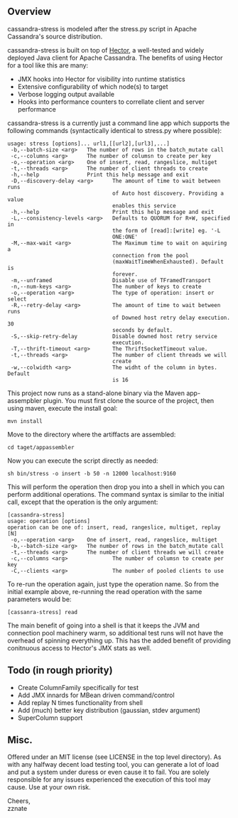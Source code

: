 Overview
---------
cassandra-stress is modeled after the stress.py script in Apache Cassandra's source distribution.

cassandra-stress is built on top of [Hector](http://github.com/rantav/hector), a well-tested and widely deployed Java client for Apache Cassandra. The benefits of using Hector for a tool like this are many:

+  JMX hooks into Hector for visibility into runtime statistics
+  Extensive configurability of which node(s) to target
+  Verbose logging output available
+  Hooks into performance counters to correllate client and server performance

cassandra-stress is a currently just a command line app which supports the following commands (syntactically identical to stress.py where possible):

	usage: stress [options]... url1,[[url2],[url3],...]
	 -b,--batch-size <arg>   The number of rows in the batch_mutate call
	 -c,--columns <arg>      The number of columsn to create per key
	 -o,--operation <arg>    One of insert, read, rangeslice, multiget
	 -t,--threads <arg>      The number of client threads to create
	 -h,--help               Print this help message and exit
	 -D,--discovery-delay <arg>      The amount of time to wait between runs
	                                 of Auto host discovery. Providing a value
	                                 enables this service
	 -h,--help                       Print this help message and exit
	 -L,--consistency-levels <arg>   Defaults to QUORUM for R+W, specified in
	                                 the form of [read]:[write] eg. '-L
	                                 ONE:ONE'
	 -M,--max-wait <arg>             The Maximum time to wait on aquiring a
	                                 connection from the pool
	                                 (maxWaitTimeWhenExhausted). Default is
	                                 forever.
	 -m,--unframed                   Disable use of TFramedTransport
	 -n,--num-keys <arg>             The number of keys to create
	 -o,--operation <arg>            The type of operation: insert or select
	 -R,--retry-delay <arg>          The amount of time to wait between runs
	                                 of Downed host retry delay execution. 30
	                                 seconds by default.
	 -S,--skip-retry-delay           Disable downed host retry service
	                                 execution.
	 -T,--thrift-timeout <arg>       The ThriftSocketTimeout value.
	 -t,--threads <arg>              The number of client threads we will
	                                 create
	 -w,--colwidth <arg>             The widht of the column in bytes. Default
	                                 is 16




This project now runs as a stand-alone binary via the Maven app-assempbler plugin. You must first clone the source of the project, then using maven, execute the install goal:

`mvn install`

Move to the directory where the artiffacts are assembled:

`cd taget/appassembler`

Now you can execute the script directly as needed:

`sh bin/stress -o insert -b 50 -n 12000 localhost:9160`

This will perform the operation then drop you into a shell in which you can perform additional operations. The command syntax is similar to the initial call, except that the operation is the only argument:  

	[cassandra-stress] 
	usage: operation [options]
	operation can be one of: insert, read, rangeslice, multiget, replay [N]
	 -o,--operation <arg>    One of insert, read, rangeslice, multiget
	 -b,--batch-size <arg>   The number of rows in the batch_mutate call
	 -t,--threads <arg>      The number of client threads we will create
	 -c,--columns <arg>              The number of columsn to create per key
	 -C,--clients <arg>              The number of pooled clients to use

To re-run the operation again, just type the operation name. So from the initial example above, re-running the read operation with the same parameters would be:  

`[cassanra-stress] read`


The main benefit of going into a shell is that it keeps the JVM and connection pool machinery warm, so additional test runs will not have the overhead of spinning everything up. This has the added benefit of providing conitnuous access to Hector's JMX stats as well. 


Todo (in rough priority)
------------------------
+  Create ColumnFamily specifically for test
+  Add JMX innards for MBean driven command/control
+  Add replay N times functionality from shell
+  Add (much) better key distribution (gaussian, stdev argument)
+  SuperColumn support



Misc.
------
Offered under an MIT license (see LICENSE in the top level directory). As with any halfway decent load testing tool, you can generate a lot of load and put a system under duress or even cause it to fail. You are solely responsible for any issues experienced the execution of this tool may cause. Use at your own risk.

Cheers,   
zznate 
